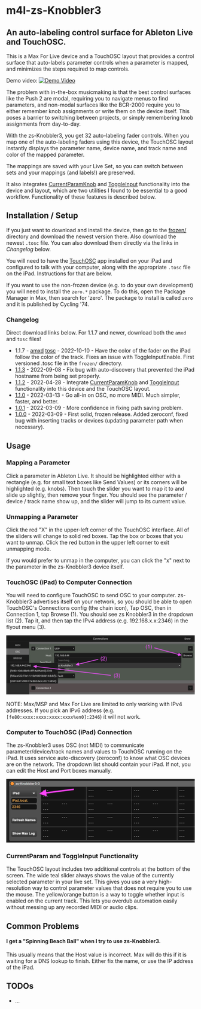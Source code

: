 # m4l-zs-Knobbler3
## An auto-labeling control surface for Ableton Live and TouchOSC.

This is a Max For Live device and a TouchOSC layout that provides a control surface that auto-labels parameter controls when a parameter is mapped, and minimizes the steps required to map controls.

Demo video:
[![Demo Video](https://img.youtube.com/vi/ab4QYbsbNW4/0.jpg)](https://www.youtube.com/watch?v=ab4QYbsbNW4)

The problem with in-the-box musicmaking is that the best control surfaces like the Push 2 are modal, requiring you to navigate menus to find parameters, and non-modal surfaces like the BCR-2000 require you to either remember knob assignments or write them on the device itself. This poses a barrier to switching between projects, or simply remembering knob assignments from day-to-day.

With the zs-Knobbler3, you get 32 auto-labeling fader controls. When you map one of the auto-labeling faders using this device, the TouchOSC layout instantly displays the parameter name, device name, and track name and color of the mapped parameter.

The mappings are saved with your Live Set, so you can switch between sets and your mappings (and labels!) are preserved.

It also integrates [CurrentParamKnob](https://github.com/zsteinkamp/m4l-CurrentParamKnob) and [ToggleInput](https://github.com/zsteinkamp/m4l-js-toggleInput) functionality into the device and layout, which are two utilities I found to be essential to a good workflow. Functionality of these features is described below.

## Installation / Setup

If you just want to download and install the device, then go to the [frozen/](https://github.com/zsteinkamp/m4l-zs-Knobbler3/tree/main/frozen) directory and download the newest version there. Also download the newest `.tosc` file. You can also download them directly via the links in *Changelog* below.

You will need to have the [TouchOSC](https://hexler.net/touchosc) app installed on your iPad and configured to talk with your computer, along with the appropriate `.tosc` file on the iPad. Instructions for that are below.

If you want to use the non-frozen device (e.g. to do your own development) you will need to install the `zero.*` package. To do this, open the Package Manager in Max, then search for 'zero'. The package to install is called `zero` and it is published by Cycling '74.

### Changelog

Direct download links below. For 1.1.7 and newer, download both the `amxd` and `tosc` files!
* 1.1.7 - [amxd](https://github.com/zsteinkamp/m4l-zs-Knobbler3/raw/main/frozen/zs-Knobbler3-1.1.7.amxd) [tosc](https://github.com/zsteinkamp/m4l-zs-Knobbler3/raw/main/frozen/zs-Knobbler3-1.1.7.tosc) - 2022-10-10 - Have the color of the fader on the iPad follow the color of the track. Fixes an issue with ToggleInputEnable. First versioned .tosc file in the `frozen/` directory.
* [1.1.3](https://github.com/zsteinkamp/m4l-zs-Knobbler3/raw/main/frozen/zs-Knobbler3-1.1.3.amxd) - 2022-09-08 - Fix bug with auto-discovery that prevented the iPad hostname from being set properly.
* [1.1.2](https://github.com/zsteinkamp/m4l-zs-Knobbler3/raw/main/frozen/zs-Knobbler3-1.1.2.amxd) - 2022-04-28 - Integrate [CurrentParamKnob](https://github.com/zsteinkamp/m4l-CurrentParamKnob) and [ToggleInput](https://github.com/zsteinkamp/m4l-js-toggleInput) functionality into this device and the TouchOSC layout.
* [1.1.0](https://github.com/zsteinkamp/m4l-zs-Knobbler3/raw/main/frozen/zs-Knobbler3-1.1.0.amxd) - 2022-03-13 - Go all-in on OSC, no more MIDI. Much simpler, faster, and better.
* [1.0.1](https://github.com/zsteinkamp/m4l-zs-Knobbler3/raw/main/frozen/zs-Knobbler3-1.0.1.amxd) - 2022-03-09 - More confidence in fixing path saving problem.
* [1.0.0](https://github.com/zsteinkamp/m4l-zs-Knobbler3/raw/main/frozen/zs-Knobbler3-1.0.0.amxd) - 2022-03-09 - First solid, frozen release. Added zeroconf, fixed bug with inserting tracks or devices (updating parameter path when necessary).

## Usage

### Mapping a Parameter

Click a parameter in Ableton Live. It should be highlighted either with a rectangle (e.g. for small text boxes like Send Values) or its corners will be highlighted (e.g. knobs). Then touch the slider you want to map it to and slide up slightly, then remove your finger. You should see the parameter / device / track name show up, and the slider will jump to its current value.

### Unmapping a Parameter

Click the red "X" in the upper-left corner of the TouchOSC interface. All of the sliders will change to solid red boxes. Tap the box or boxes that you want to unmap. Click the red button in the upper left corner to exit unmapping mode.

If you would prefer to unmap in the computer, you can click the "x" next to the parameter in the zs-Knobbler3 device itself.

### TouchOSC (iPad) to Computer Connection

You will need to configure TouchOSC to send OSC to your computer. zs-Knobbler3 advertises itself on your network, so you should be able to open TouchOSC's Connections config (the chain icon), Tap OSC, then in Connection 1, tap Browse (1). You should see zs Knobbler3 in the dropdown list (2). Tap it, and then tap the IPv4 address (e.g. 192.168.x.x:2346) in the flyout menu (3).

![TouchOSC OSC Setup](images/iPadOscSetup.png)

NOTE: Max/MSP and Max For Live are limited to only working with IPv4 addresses. If you pick an IPv6 address (e.g. `[fe80:xxxx:xxxx:xxxx:xxxx%en0]:2346`) it will not work.

### Computer to TouchOSC (iPad) Connection

The zs-Knobbler3 uses OSC (not MIDI) to communicate parameter/device/track names and values to TouchOSC running on the iPad. It uses service auto-discovery (zeroconf) to know what OSC devices are on the network. The dropdown list should contain your iPad. If not, you can edit the Host and Port boxes manually.

![Auto-Discovery Dropdown](images/autoDiscovery.png)

### CurrentParam and ToggleInput Functionality

The TouchOSC layout includes two additional controls at the bottom of the screen. The wide teal slider always shows the value of the currently selected parameter in your live set. This gives you use a very high-resolution way to control parameter values that does not require you to use the mouse. The yellow/orange button is a way to toggle whether input is enabled on the current track. This lets you overdub automation easily without messing up any recorded MIDI or audio clips.

## Common Problems

#### I get a "Spinning Beach Ball" when I try to use zs-Knobbler3.
This usually means that the Host value is incorrect. Max will do this if it is waiting for a DNS lookup to finish. Either fix the name, or use the IP address of the iPad.

## TODOs
* ...
